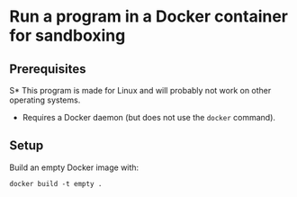 # Run a program in a Docker container for sandboxing

## Prerequisites

S* This program is made for Linux and will probably not work on other operating systems.
* Requires a Docker daemon (but does not use the `docker` command).

## Setup

Build an empty Docker image with:
```shell
docker build -t empty .
```
